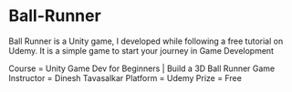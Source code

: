 # Ball-Runner
Ball Runner is a Unity game, I developed while following a free tutorial on Udemy.
It is a simple game to start your journey in Game Development

Course = Unity Game Dev for Beginners | Build a 3D Ball Runner Game
Instructor = Dinesh Tavasalkar
Platform = Udemy
Prize = Free
